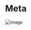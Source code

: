 # Meta
![image](https://user-images.githubusercontent.com/30360093/186201334-d0ad7e7e-2ef8-4e75-87b6-1a1dc2e23ab7.png)

